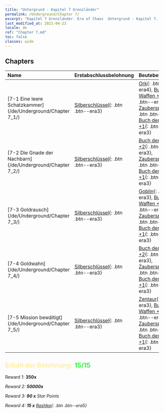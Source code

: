 ```yaml
---
title: "Untergrund - Kapitel 7 Grenzländer"
permalink: /Underground/Chapter 7/
excerpt: "Kapitel 7 Grenzländer. Era of Chaos  Untergrund - Kapitel 7. Grenzländer"
last_modified_at: 2021-04-23
locale: de
ref: "Chapter 7.md"
toc: false
classes: wide
---
```


## Chapters

  | Name |  Erstabschlussbelohnung | Beutebelohnung |
  |:------------|:------------|:------------| 
  | [7-1 Eine leere Schatzkammer](/de/Underground/Chapter 7_1/) | [Silberschlüssel](/ItemsDE/con_693/){: .btn .btn--era3} | [Ork](/ItemsDE/unt_219/){: .btn .btn--era4}, [Buch der Waffen +2](/ItemsDE/mat_32/){: .btn .btn--era3}, [Zauberspruchrollen](/ItemsDE/con_694/){: .btn .btn--era3}, [Buch der Waffen +1](/ItemsDE/mat_25/){: .btn .btn--era3} |
  | [7-2 Die Gnade der Nachbarn](/de/Underground/Chapter 7_2/) | [Silberschlüssel](/ItemsDE/con_693/){: .btn .btn--era3} | [Buch der Waffen +2](/ItemsDE/mat_32/){: .btn .btn--era3}, [Zauberspruchrollen](/ItemsDE/con_694/){: .btn .btn--era3}, [Buch der Waffen +1](/ItemsDE/mat_25/){: .btn .btn--era3} |
  | [7-3 Goldrausch](/de/Underground/Chapter 7_3/) | [Silberschlüssel](/ItemsDE/con_693/){: .btn .btn--era3} | [Goblin](/ItemsDE/unt_217/){: .btn .btn--era3}, [Buch der Waffen +2](/ItemsDE/mat_32/){: .btn .btn--era3}, [Zauberspruchrollen](/ItemsDE/con_694/){: .btn .btn--era3}, [Buch der Waffen +1](/ItemsDE/mat_25/){: .btn .btn--era3} |
  | [7-4 Goldwahn](/de/Underground/Chapter 7_4/) | [Silberschlüssel](/ItemsDE/con_693/){: .btn .btn--era3} | [Buch der Waffen +2](/ItemsDE/mat_32/){: .btn .btn--era3}, [Zauberspruchrollen](/ItemsDE/con_694/){: .btn .btn--era3}, [Buch der Waffen +1](/ItemsDE/mat_25/){: .btn .btn--era3} |
  | [7-5 Mission bewältigt](/de/Underground/Chapter 7_5/) | [Silberschlüssel](/ItemsDE/con_693/){: .btn .btn--era3} | [Zentaur](/ItemsDE/unt_199/){: .btn .btn--era3}, [Buch der Waffen +2](/ItemsDE/mat_32/){: .btn .btn--era3}, [Zauberspruchrollen](/ItemsDE/con_694/){: .btn .btn--era3}, [Buch der Waffen +1](/ItemsDE/mat_25/){: .btn .btn--era3} |


## <span style="color: #ffeea0">Erhalt der Belohnung: </span><span style="color: #27f73a">15/15</span>

 Reward 1:  **350x** <i class="fas fa-gem"/>

 Reward 2:  **50000x** <i class="fas fa-coins"/>

 Reward 3: **90 x** Star Points

 Reward 4: **15 x** [Rashka](/ItemsDE/her_384/){: .btn .btn--era5}

